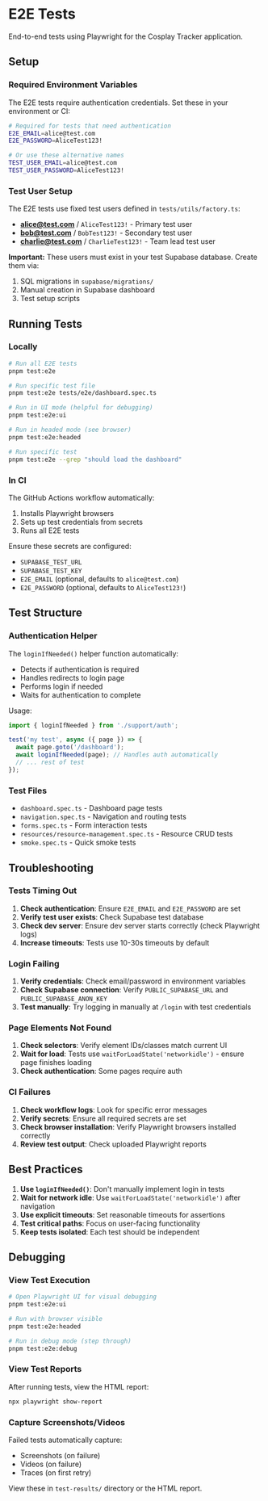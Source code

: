 # E2E Tests

End-to-end tests using Playwright for the Cosplay Tracker application.

## Setup

### Required Environment Variables

The E2E tests require authentication credentials. Set these in your environment or CI:

```bash
# Required for tests that need authentication
E2E_EMAIL=alice@test.com
E2E_PASSWORD=AliceTest123!

# Or use these alternative names
TEST_USER_EMAIL=alice@test.com
TEST_USER_PASSWORD=AliceTest123!
```

### Test User Setup

The E2E tests use fixed test users defined in `tests/utils/factory.ts`:

- **alice@test.com** / `AliceTest123!` - Primary test user
- **bob@test.com** / `BobTest123!` - Secondary test user
- **charlie@test.com** / `CharlieTest123!` - Team lead test user

**Important:** These users must exist in your test Supabase database. Create them via:
1. SQL migrations in `supabase/migrations/`
2. Manual creation in Supabase dashboard
3. Test setup scripts

## Running Tests

### Locally

```bash
# Run all E2E tests
pnpm test:e2e

# Run specific test file
pnpm test:e2e tests/e2e/dashboard.spec.ts

# Run in UI mode (helpful for debugging)
pnpm test:e2e:ui

# Run in headed mode (see browser)
pnpm test:e2e:headed

# Run specific test
pnpm test:e2e --grep "should load the dashboard"
```

### In CI

The GitHub Actions workflow automatically:
1. Installs Playwright browsers
2. Sets up test credentials from secrets
3. Runs all E2E tests

Ensure these secrets are configured:
- `SUPABASE_TEST_URL`
- `SUPABASE_TEST_KEY`
- `E2E_EMAIL` (optional, defaults to `alice@test.com`)
- `E2E_PASSWORD` (optional, defaults to `AliceTest123!`)

## Test Structure

### Authentication Helper

The `loginIfNeeded()` helper function automatically:
- Detects if authentication is required
- Handles redirects to login page
- Performs login if needed
- Waits for authentication to complete

Usage:
```typescript
import { loginIfNeeded } from './support/auth';

test('my test', async ({ page }) => {
  await page.goto('/dashboard');
  await loginIfNeeded(page); // Handles auth automatically
  // ... rest of test
});
```

### Test Files

- `dashboard.spec.ts` - Dashboard page tests
- `navigation.spec.ts` - Navigation and routing tests
- `forms.spec.ts` - Form interaction tests
- `resources/resource-management.spec.ts` - Resource CRUD tests
- `smoke.spec.ts` - Quick smoke tests

## Troubleshooting

### Tests Timing Out

1. **Check authentication**: Ensure `E2E_EMAIL` and `E2E_PASSWORD` are set
2. **Verify test user exists**: Check Supabase test database
3. **Check dev server**: Ensure dev server starts correctly (check Playwright logs)
4. **Increase timeouts**: Tests use 10-30s timeouts by default

### Login Failing

1. **Verify credentials**: Check email/password in environment variables
2. **Check Supabase connection**: Verify `PUBLIC_SUPABASE_URL` and `PUBLIC_SUPABASE_ANON_KEY`
3. **Test manually**: Try logging in manually at `/login` with test credentials

### Page Elements Not Found

1. **Check selectors**: Verify element IDs/classes match current UI
2. **Wait for load**: Tests use `waitForLoadState('networkidle')` - ensure page finishes loading
3. **Check authentication**: Some pages require auth

### CI Failures

1. **Check workflow logs**: Look for specific error messages
2. **Verify secrets**: Ensure all required secrets are set
3. **Check browser installation**: Verify Playwright browsers installed correctly
4. **Review test output**: Check uploaded Playwright reports

## Best Practices

1. **Use `loginIfNeeded()`**: Don't manually implement login in tests
2. **Wait for network idle**: Use `waitForLoadState('networkidle')` after navigation
3. **Use explicit timeouts**: Set reasonable timeouts for assertions
4. **Test critical paths**: Focus on user-facing functionality
5. **Keep tests isolated**: Each test should be independent

## Debugging

### View Test Execution

```bash
# Open Playwright UI for visual debugging
pnpm test:e2e:ui

# Run with browser visible
pnpm test:e2e:headed

# Run in debug mode (step through)
pnpm test:e2e:debug
```

### View Test Reports

After running tests, view the HTML report:

```bash
npx playwright show-report
```

### Capture Screenshots/Videos

Failed tests automatically capture:
- Screenshots (on failure)
- Videos (on failure)
- Traces (on first retry)

View these in `test-results/` directory or the HTML report.

